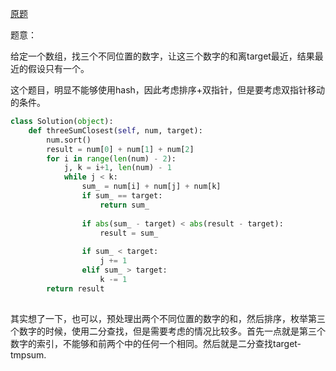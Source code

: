 [原题](https://leetcode.com/problems/3sum-closest/)


题意：

给定一个数组，找三个不同位置的数字，让这三个数字的和离target最近，结果最近的假设只有一个。


这个题目，明显不能够使用hash，因此考虑排序+双指针，但是要考虑双指针移动的条件。

```Python
class Solution(object):
    def threeSumClosest(self, num, target):
        num.sort()
        result = num[0] + num[1] + num[2]
        for i in range(len(num) - 2):
            j, k = i+1, len(num) - 1
            while j < k:
                sum_ = num[i] + num[j] + num[k]
                if sum_ == target:
                    return sum_
                
                if abs(sum_ - target) < abs(result - target):
                    result = sum_
                
                if sum_ < target:
                    j += 1
                elif sum_ > target:
                    k -= 1
        return result
        
```

其实想了一下，也可以，预处理出两个不同位置的数字的和，然后排序，枚举第三个数字的时候，使用二分查找，但是需要考虑的情况比较多。首先一点就是第三个数字的索引，不能够和前两个中的任何一个相同。然后就是二分查找target-tmpsum.